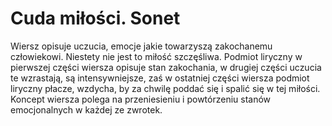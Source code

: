 # Cuda miłości. Sonet
Wiersz opisuje uczucia, emocje jakie towarzyszą zakochanemu człowiekowi. Niestety nie jest to miłość szczęśliwa. Podmiot liryczny w pierwszej części wiersza opisuje stan zakochania, w drugiej części uczucia te wzrastają, są intensywniejsze, zaś w ostatniej części wiersza podmiot liryczny płacze, wzdycha, by za chwilę poddać się i spalić się w tej miłości. Koncept wiersza polega na przeniesieniu i powtórzeniu stanów emocjonalnych w każdej ze zwrotek.
